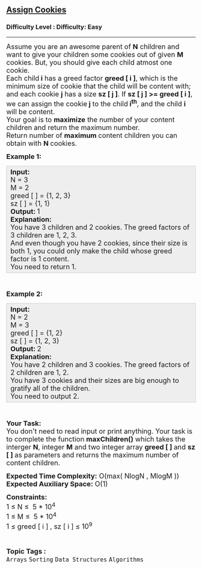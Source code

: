 <h2><a href="https://www.geeksforgeeks.org/problems/assign-cookies/0">Assign Cookies</a></h2><h3>Difficulty Level : Difficulty: Easy</h3><hr><div class="problems_problem_content__Xm_eO"><p><span style="font-size: 18px;"><span style="font-size: 18px;">Assume you are an awesome&nbsp;parent of </span><strong style="font-size: 18px;">N</strong><span style="font-size: 18px;"> children&nbsp;and want to give your children some cookies out of given </span><strong style="font-size: 18px;">M</strong><span style="font-size: 18px;"> cookies. But, you should give each child atmost one cookie.</span><br><span style="font-size: 18px;">Each child</span><strong style="font-size: 18px;"> i</strong><span style="font-size: 18px;"> has a greed factor </span><strong style="font-size: 18px;">greed [ i ]</strong><span style="font-size: 18px;">, which is the minimum size of cookie that the child will be content with; and each cookie </span><strong style="font-size: 18px;">j</strong><span style="font-size: 18px;"> has a size </span><strong style="font-size: 18px;">sz&nbsp;[ j ]</strong><span style="font-size: 18px;">. If </span><strong style="font-size: 18px;">sz [ j ] &gt;= greed [ i ]</strong><span style="font-size: 18px;">, we can assign the cookie</span><strong style="font-size: 18px;"> j</strong><span style="font-size: 18px;"> to the child</span><strong style="font-size: 18px;"> i<sup>th</sup></strong><span style="font-size: 18px;">, and the child </span><strong style="font-size: 18px;">i</strong><span style="font-size: 18px;"> will be content.</span><br><span style="font-size: 18px;">Your goal is to </span><strong style="font-size: 18px;">maximize</strong><span style="font-size: 18px;"> the number of your content children and return&nbsp;the maximum number.</span><br><span style="font-size: 18px;">Return number of <strong>maximum </strong>content children you can obtain with <strong>N </strong>cookies.</span><br></span></p>
<p><span style="font-size: 18px;"><strong>Example 1:</strong></span></p>
<div style="--darkreader-inline-bgcolor: #222426; --darkreader-inline-bgimage: initial; --darkreader-inline-border-bottom: #3e4446; --darkreader-inline-border-left: #3e4446; --darkreader-inline-border-right: #3e4446; --darkreader-inline-border-top: #3e4446; background: #eeeeee; border: 1px solid #cccccc; padding: 5px 10px;"><span style="font-size: 18px;"><strong>Input:</strong><br>N = 3&nbsp;<br>M = 2<br>greed [ ] = {1, 2, 3}<br>sz [ ] = {1, 1}<br><strong>Output: </strong>1<br><strong>Explanation:</strong>&nbsp;<br>You have 3 children and 2 cookies. The greed factors of 3 children are 1, 2, 3.</span><br><span style="font-size: 18px;">And even though you have 2 cookies, since their size is both 1, you could only make the child whose greed factor is 1 content.<br>You need to return&nbsp;1.</span></div>
<p>&nbsp;</p>
<p><span style="font-size: 18px;"><strong>Example 2:</strong></span></p>
<div style="--darkreader-inline-bgcolor: #222426; --darkreader-inline-bgimage: initial; --darkreader-inline-border-bottom: #3e4446; --darkreader-inline-border-left: #3e4446; --darkreader-inline-border-right: #3e4446; --darkreader-inline-border-top: #3e4446; background: #eeeeee; border: 1px solid #cccccc; padding: 5px 10px;"><span style="font-size: 18px;"><strong>Input:</strong><br>N = 2&nbsp;<br>M = 3<br>greed [ ] = {1, 2}<br>sz [ ] = {1, 2, 3}<br><strong>Output: </strong>2<br><strong>Explanation:</strong>&nbsp;<br>You have 2&nbsp;children and 3&nbsp;cookies. The greed factors of 2 children are 1, 2.</span><br><span style="font-size: 18px;">You have 3 cookies and their sizes are big enough to gratify all of the children.<br>You need to output 2.</span></div>
<p>&nbsp;</p>
<p><span style="font-size: 18px;"><strong>Your Task:</strong><br>You don't need to read input or print anything. Your task is to complete the function <strong>maxChildren()</strong>&nbsp;which takes the interger <strong>N</strong>, integer <strong>M</strong>&nbsp;and two integer array <strong>greed [ ] </strong>and <strong>sz [ ]&nbsp;</strong>as parameters and returns the maximum number of content children.</span></p>
<p><span style="font-size: 18px;"><strong>Expected Time Complexity:</strong>&nbsp;O(max( NlogN , MlogM&nbsp;))<br><strong>Expected Auxiliary Space:</strong>&nbsp;O(1)</span></p>
<p><span style="font-size: 18px;"><strong>Constraints:</strong><br>1 ≤ N ≤&nbsp; 5 * 10<sup>4</sup><br>1 ≤ M&nbsp;≤&nbsp; 5 * 10<sup>4</sup><br>1 ≤ greed [ i ] , sz [ i ]&nbsp;≤ 10<sup>9</sup></span></p></div><br><p><span style=font-size:18px><strong>Topic Tags : </strong><br><code>Arrays</code>&nbsp;<code>Sorting</code>&nbsp;<code>Data Structures</code>&nbsp;<code>Algorithms</code>&nbsp;